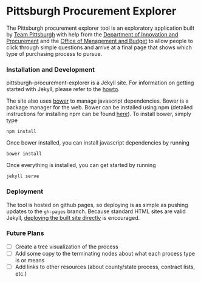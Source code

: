 # Pittsburgh Procurement Explorer

The Pittsburgh procurement explorer tool is an exploratory application built by [Team Pittsburgh](www.codeforamerica.org/governments/pittsburgh/) with help from the [Department of Innovation and Procurement](http://pittsburghpa.gov/innovation-performance/home) and the [Office of Management and Budget](pittsburghpa.gov/omb) to allow people to click through simple questions and arrive at a final page that shows which type of purchasing process to pursue.

### Installation and Development

pittsburgh-procurement-explorer is a Jekyll site. For information on getting started with Jekyll, please refer to the [howto](https://github.com/codeforamerica/howto/blob/master/Jekyll.md).

The site also uses [bower](http://bower.io/) to manage javascript dependencies. Bower is a package manager for the web. Bower can be installed using npm (detailed instructions for installing npm can be found [here](https://github.com/codeforamerica/howto/blob/master/Node.js.md)). To install bower, simply type

    npm install

Once bower installed, you can install javascript dependencies by running

    bower install

Once everything is installed, you can get started by running

    jekyll serve

### Deployment

The tool is hosted on github pages, so deploying is as simple as pushing updates to the `gh-pages` branch. Because standard HTML sites are valid Jekyll, [deploying the built site directly](http://www.aymerick.com/2014/07/22/jekyll-github-pages-bower-bootstrap.html) is encouraged.

### Future Plans

+ [ ] Create a tree visualization of the process
+ [ ] Add some copy to the terminating nodes about what each process type is or means
+ [ ] Add links to other resources (about county/state process, contract lists, etc.)
